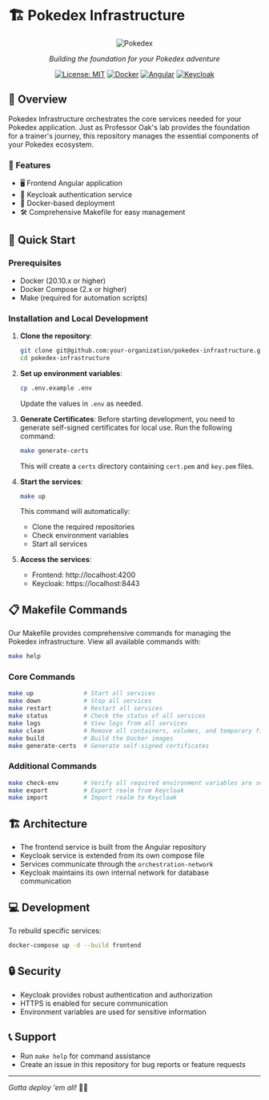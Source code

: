 # 🏗️ Pokedex Infrastructure

<div align="center">

![Pokedex](https://raw.githubusercontent.com/PokeAPI/sprites/master/sprites/pokemon/16.png)

*Building the foundation for your Pokedex adventure*

[![License: MIT](https://img.shields.io/badge/License-MIT-yellow.svg)](https://opensource.org/licenses/MIT)
[![Docker](https://img.shields.io/badge/docker-%230db7ed.svg?style=flat&logo=docker&logoColor=white)](https://www.docker.com/)
[![Angular](https://img.shields.io/badge/Angular-DD0031?style=flat&logo=angular&logoColor=white)](https://angular.io/)
[![Keycloak](https://img.shields.io/badge/Keycloak-blue?style=flat&logo=data:image/png;base64,ABC123)](https://www.keycloak.org/)

</div>

## 📖 Overview

Pokedex Infrastructure orchestrates the core services needed for your Pokedex application. Just as Professor Oak's lab provides the foundation for a trainer's journey, this repository manages the essential components of your Pokedex ecosystem.

### 🌟 Features

- 🖥️ Frontend Angular application
- 🔐 Keycloak authentication service
- 🐳 Docker-based deployment
- 🛠️ Comprehensive Makefile for easy management

## 🚀 Quick Start

### Prerequisites

- Docker (20.10.x or higher)
- Docker Compose (2.x or higher)
- Make (required for automation scripts)

### Installation and Local Development

1. **Clone the repository**:
   ```bash
   git clone git@github.com:your-organization/pokedex-infrastructure.git
   cd pokedex-infrastructure
   ```

2. **Set up environment variables**:
   ```bash
   cp .env.example .env
   ```
   Update the values in `.env` as needed.

3. **Generate Certificates**:
   Before starting development, you need to generate self-signed certificates for local use. Run the following command:
   ```bash
   make generate-certs
   ```
   This will create a `certs` directory containing `cert.pem` and `key.pem` files.

4. **Start the services**:
   ```bash
   make up
   ```
   This command will automatically:
   - Clone the required repositories
   - Check environment variables
   - Start all services

5. **Access the services**:
   - Frontend: http://localhost:4200
   - Keycloak: https://localhost:8443

## 📋 Makefile Commands

Our Makefile provides comprehensive commands for managing the Pokedex infrastructure. View all available commands with:
```bash
make help
```

### Core Commands

```bash
make up              # Start all services
make down            # Stop all services
make restart         # Restart all services
make status          # Check the status of all services
make logs            # View logs from all services
make clean           # Remove all containers, volumes, and temporary files
make build           # Build the Docker images
make generate-certs  # Generate self-signed certificates
```

### Additional Commands

```bash
make check-env       # Verify all required environment variables are set
make export          # Export realm from Keycloak
make import          # Import realm to Keycloak
```

## 🏗️ Architecture

- The frontend service is built from the Angular repository
- Keycloak service is extended from its own compose file
- Services communicate through the `orchestration-network`
- Keycloak maintains its own internal network for database communication

## 💻 Development

To rebuild specific services:
```bash
docker-compose up -d --build frontend
```

## 🔒 Security

- Keycloak provides robust authentication and authorization
- HTTPS is enabled for secure communication
- Environment variables are used for sensitive information

## 📞 Support

- Run `make help` for command assistance
- Create an issue in this repository for bug reports or feature requests

---
*Gotta deploy 'em all!* 🚀🔧